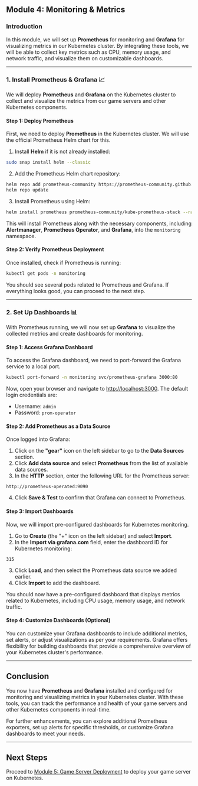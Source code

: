 ## Module 4: Monitoring & Metrics  

### Introduction

In this module, we will set up **Prometheus** for monitoring and **Grafana** for visualizing metrics in our Kubernetes cluster. By integrating these tools, we will be able to collect key metrics such as CPU, memory usage, and network traffic, and visualize them on customizable dashboards.

---

### 1. Install Prometheus & Grafana 📈

We will deploy **Prometheus** and **Grafana** on the Kubernetes cluster to collect and visualize the metrics from our game servers and other Kubernetes components.

#### Step 1: Deploy Prometheus

First, we need to deploy **Prometheus** in the Kubernetes cluster. We will use the official Prometheus Helm chart for this.

1. Install **Helm** if it is not already installed:

```bash
sudo snap install helm --classic
```

2. Add the Prometheus Helm chart repository:

```bash
helm repo add prometheus-community https://prometheus-community.github.io/helm-charts
helm repo update
```

3. Install Prometheus using Helm:

```bash
helm install prometheus prometheus-community/kube-prometheus-stack --namespace monitoring --create-namespace
```

This will install Prometheus along with the necessary components, including **Alertmanager**, **Prometheus Operator**, and **Grafana**, into the `monitoring` namespace.

#### Step 2: Verify Prometheus Deployment

Once installed, check if Prometheus is running:

```bash
kubectl get pods -n monitoring
```

You should see several pods related to Prometheus and Grafana. If everything looks good, you can proceed to the next step.

---

### 2. Set Up Dashboards 📊

With Prometheus running, we will now set up **Grafana** to visualize the collected metrics and create dashboards for monitoring.

#### Step 1: Access Grafana Dashboard

To access the Grafana dashboard, we need to port-forward the Grafana service to a local port.

```bash
kubectl port-forward -n monitoring svc/prometheus-grafana 3000:80
```

Now, open your browser and navigate to [http://localhost:3000](http://localhost:3000). The default login credentials are:

- Username: `admin`
- Password: `prom-operator`

#### Step 2: Add Prometheus as a Data Source

Once logged into Grafana:

1. Click on the **"gear"** icon on the left sidebar to go to the **Data Sources** section.
2. Click **Add data source** and select **Prometheus** from the list of available data sources.
3. In the **HTTP** section, enter the following URL for the Prometheus server:

```
http://prometheus-operated:9090
```

4. Click **Save & Test** to confirm that Grafana can connect to Prometheus.

#### Step 3: Import Dashboards

Now, we will import pre-configured dashboards for Kubernetes monitoring.

1. Go to **Create** (the "+" icon on the left sidebar) and select **Import**.
2. In the **Import via grafana.com** field, enter the dashboard ID for Kubernetes monitoring:

```
315
```

3. Click **Load**, and then select the Prometheus data source we added earlier.
4. Click **Import** to add the dashboard.

You should now have a pre-configured dashboard that displays metrics related to Kubernetes, including CPU usage, memory usage, and network traffic.

#### Step 4: Customize Dashboards (Optional)

You can customize your Grafana dashboards to include additional metrics, set alerts, or adjust visualizations as per your requirements. Grafana offers flexibility for building dashboards that provide a comprehensive overview of your Kubernetes cluster's performance.

---

## Conclusion

You now have **Prometheus** and **Grafana** installed and configured for monitoring and visualizing metrics in your Kubernetes cluster. With these tools, you can track the performance and health of your game servers and other Kubernetes components in real-time.

For further enhancements, you can explore additional Prometheus exporters, set up alerts for specific thresholds, or customize Grafana dashboards to meet your needs.

---

## Next Steps

Proceed to [Module 5: Game Server Deployment](#module-5-game-server-deployment) to deploy your game server on Kubernetes.


